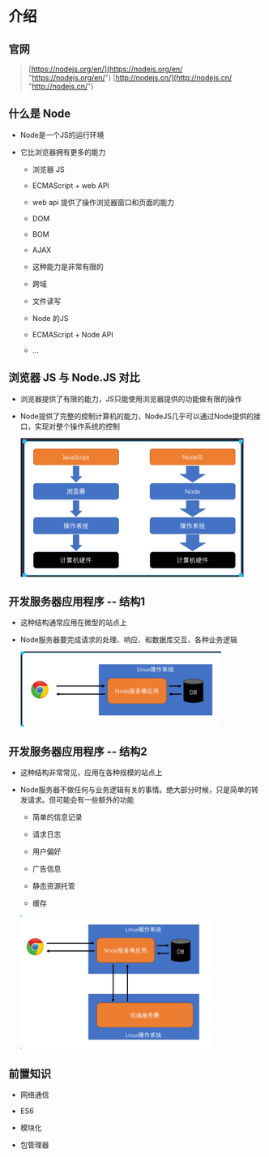 # 介绍

## 官网

> [https://nodejs.org/en/](https://nodejs.org/en/ "https://nodejs.org/en/")
> [http://nodejs.cn/](http://nodejs.cn/ "http://nodejs.cn/")

## 什么是 Node

+ Node是一个JS的运行环境

+ 它比浏览器拥有更多的能力

  + 浏览器 JS

  + ECMAScript  + web API

  + web api 提供了操作浏览器窗口和页面的能力

  + DOM

  + BOM

  + AJAX

  + 这种能力是非常有限的

  + 跨域

  + 文件读写

  + Node 的JS

  + ECMAScript  + Node API

  + ...

## 浏览器 JS 与 Node.JS 对比

+ 浏览器提供了有限的能力，JS只能使用浏览器提供的功能做有限的操作

+ Node提供了完整的控制计算机的能力，NodeJS几乎可以通过Node提供的接口，实现对整个操作系统的控制

    ![浏览器与Node](image/浏览器与Node.png)

## 开发服务器应用程序 -- 结构1

+ 这种结构通常应用在微型的站点上

+ Node服务器要完成请求的处理、响应、和数据库交互、各种业务逻辑

    ![结构1](image/结构1.png)

## 开发服务器应用程序 -- 结构2

+ 这种结构非常常见，应用在各种规模的站点上

+ Node服务器不做任何与业务逻辑有关的事情。绝大部分时候，只是简单的转发请求。但可能会有一些额外的功能

  + 简单的信息记录

  + 请求日志

  + 用户偏好

  + 广告信息

  + 静态资源托管

  + 缓存

  ![结构2](image/结构2.png)

## 前置知识

+ 网络通信

+ ES6

+ 模块化

+ 包管理器
